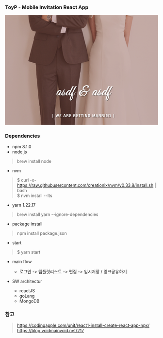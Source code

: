### ToyP - Mobile Invitation React App 

![intro image](./intro_img.png)


### Dependencies  
* npm 8.1.0
* node.js
> brew install node

* nvm 
> $ curl -o- https://raw.githubusercontent.com/creationix/nvm/v0.33.8/install.sh | bash  
> $ nvm install --lts  

* yarn 1.22.17  
> brew install yarn --ignore-dependencies

* package install 
> npm install package.json 

* start
>$ yarn start

* main flow
  - 로그인 -> 템플릿리스트 -> 편집 -> 임시저장 / 링크공유하기

* SW architectur
    - reactJS
    - goLang
    - MongoDB






### 참고
> https://codingapple.com/unit/react1-install-create-react-app-npx/   
> https://blog.voidmainvoid.net/217
